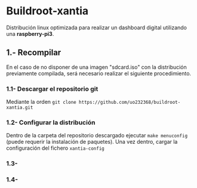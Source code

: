 # Buildroot-xantia
Distribución linux optimizada para realizar un dashboard digital utilizando una **raspberry-pi3**.

## 1.- Recompilar
En el caso de no disponer de una imagen "sdcard.iso" con la distribución previamente compilada, será necesario realizar el siguiente procedimiento.
### 1.1- Descargar el repositorio git
  Mediante la orden `git clone https://github.com/uo232368/buildroot-xantia.git`
### 1.2- Configurar la distribución
  Dentro de la carpeta del repositorio descargado ejecutar `make menuconfig` (puede requerir la instalación de paquetes).
  Una vez dentro, cargar la configuración del fichero `xantia-config`
### 1.3- 
### 1.4- 

